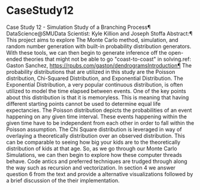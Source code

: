 # CaseStudy12

Case Study 12 - Simulation Study of a Branching Process¶ DataScience@SMUData Scientist: Kyle Killion and Joseph Stoffa Abstract:¶ This project aims to explore The Monte Carlo method, simulation, and random number generation with built-in probability distribution generators. With these tools, we can then begin to generate inference off the open-ended theories that might not be able to go "coast-to-coast" in solving.ref: Gaston Sanchez, https://rpubs.com/gaston/dendrogramsIntroduction¶ The probability distributions that are utilized in this study are the Poisson distribution, Chi-Squared Distribution, and Exponential Distribution. The Exponential Distribution, a very popular continuous distribution, is often utilized to model the time elapsed between events. One of the key points about this distribution is that it is memoryless. This is meaning that having different starting points cannot be used to determine equal life expectancies. The Poisson distribution depicts the probabilities of an event happening on any given time interval. These events happening within the given time have to be independent from each other in order to fall within the Poisson assumption. The Chi Square distribution is leveraged in way of overlaying a theoretically distribution over an observed distribution. This can be comparable to seeing how big your kids are to the theoretically distribution of kids at that age. So, as we go through our Monte Carlo Simulations, we can then begin to explore how these computer threads behave. Code antics and preferred techniques are trudged through along the way such as recursion and vectorization.  In section 4 we answer question 6 from the text and provide a alternative visualizations followed by a brief discussion of the their implementation.



